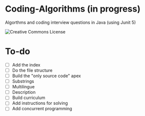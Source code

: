 # Coding-Algorithms (in progress)

Algorthms and coding interview questions in Java (using Junit 5)

![Creative Commons License](https://i.creativecommons.org/l/by-nc-sa/4.0/88x31.png)

# To-do

- [ ] Add the index
- [ ] Do the file structure
- [ ] Build the "only source code" apex
- [ ] Substrings
- [ ] Multilingue
- [ ] Description
- [ ] Build curriculum
- [ ] Add instructions for solving
- [ ] Add concurrent programming 
